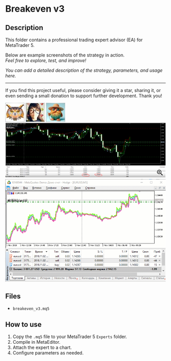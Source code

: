 # Breakeven v3

## Description
This folder contains a professional trading expert advisor (EA) for MetaTrader 5.

Below are example screenshots of the strategy in action.  
*Feel free to explore, test, and improve!*

*You can add a detailed description of the strategy, parameters, and usage here.*

---

If you find this project useful, please consider giving it a star, sharing it, or even sending a small donation to support further development. Thank you!

![Screenshot](5985A284-10D4.jpg)
![Screenshot](5BCA5BF6-0AAE.jpg)
![Screenshot](65d8b5a2-f9d9.jpg)
![Screenshot](BE__1.PNG)
![Screenshot](Breakeven_v3.gif)

## Files
- `breakeven_v3.mq5`

## How to use
1. Copy the `.mq5` file to your MetaTrader 5 `Experts` folder.
2. Compile in MetaEditor.
3. Attach the expert to a chart.
4. Configure parameters as needed.
